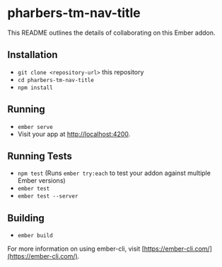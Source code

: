 # pharbers-tm-nav-title

This README outlines the details of collaborating on this Ember addon.

## Installation

* `git clone <repository-url>` this repository
* `cd pharbers-tm-nav-title`
* `npm install`

## Running

* `ember serve`
* Visit your app at [http://localhost:4200](http://localhost:4200).

## Running Tests

* `npm test` (Runs `ember try:each` to test your addon against multiple Ember versions)
* `ember test`
* `ember test --server`

## Building

* `ember build`

For more information on using ember-cli, visit [https://ember-cli.com/](https://ember-cli.com/).
